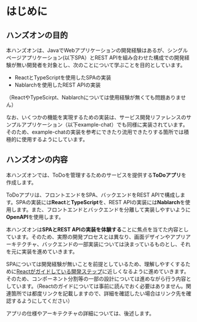 # はじめに

## ハンズオンの目的

本ハンズオンは、JavaでWebアプリケーションの開発経験はあるが、シングルページアプリケーション(以下SPA）とREST APIを組み合わせた構成での開発経験が無い開発者を対象とし、次のことについて学ぶことを目的としています。

- ReactとTypeScriptを使用したSPAの実装
- Nablarchを使用したREST APIの実装

（ReactやTypeScirpt、Nablarchについては使用経験が無くても問題ありません）

なお、いくつかの機能を実現するための実装は、サービス開発リファレンスのサンプルアプリケーション（以下example-chat）でも同様に実装されています。そのため、example-chatの実装を参考にできたり流用できたりする箇所では積極的に使用するようにしています。

## ハンズオンの内容

本ハンズオンでは、ToDoを管理するためのサービスを提供する**ToDoアプリ**を作成します。

ToDoアプリは、フロントエンドをSPA、バックエンドをREST APIで構成します。SPAの実装には**React**と**TypeScript**を、REST APIの実装には**Nablarch**を使用します。また、フロントエンドとバックエンドを分離して実装しやすいように**OpenAPI**を使用します。

本ハンズオンは**SPAとREST APIの実装を体験する**ことに焦点を当てた内容としています。そのため、実際の開発プロセスとは異なり、画面デザインやアプリアーキテクチャ、バックエンドの一部実装については決まっているものとし、それを元に実装を進めていきます。

SPAについては開発経験が無いことを前提としているため、理解しやすくするために[Reactがガイドしている開発ステップ](https://ja.reactjs.org/docs/thinking-in-react.html)に近しくなるように進めていきます。そのため、コンポーネント分割等の一部の設計については進めながら行う内容としています。（Reactのガイドについては事前に読んでおく必要はありません。関連箇所では都度リンクを記載しますので、詳細を確認したい場合はリンク先を確認するようにしてください）

アプリの仕様やアーキテクチャの詳細については、後述します。
